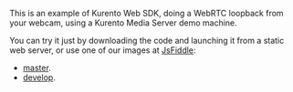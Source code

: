This is an example of Kurento Web SDK, doing a WebRTC loopback from your webcam,
using a Kurento Media Server demo machine.

You can try it just by downloading the code and launching it from a static web
server, or use one of our images at [JsFiddle](http://jsfiddle.net/):

* [master](http://jsfiddle.net/gh/get/library/pure/kurento/kmf-media-api/tree/master/example/WebRtcEndpoint_2/).
* [develop](http://jsfiddle.net/gh/get/library/pure/kurento/kmf-media-api/tree/develop/example/WebRtcEndpoint_2/).
